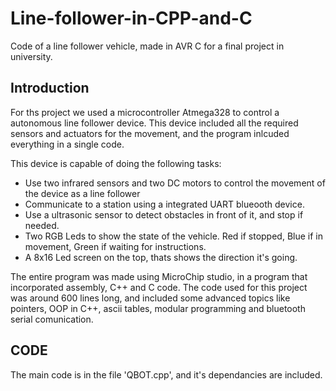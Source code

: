 # Line-follower-in-CPP-and-C
Code of a line follower vehicle, made in AVR C for a final project in university.

## Introduction
For ths project we used a microcontroller Atmega328 to control a autonomous line follower device. This device included all the required sensors and actuators for the movement, and the program inlcuded everything in a single code. 

This device is capable of doing the following tasks: 
* Use two infrared sensors and two DC motors to control the movement of the device as a line follower
* Communicate to a station using a integrated UART blueooth device. 
* Use a ultrasonic sensor to detect obstacles in front of it, and stop if needed.
* Two RGB Leds to show the state of the vehicle. Red if stopped, Blue if in movement, Green if waiting for instructions. 
* A 8x16 Led screen on the top, thats shows the direction it's going.

The entire program was made using MicroChip studio, in a program that incorporated assembly, C++ and C code. The code used for this project was around 600 lines long, and included some advanced topics like pointers, OOP in C++, ascii tables, modular programming and bluetooth serial comunication. 

## CODE

The main code is in the file 'QBOT.cpp', and it's dependancies are included. 
